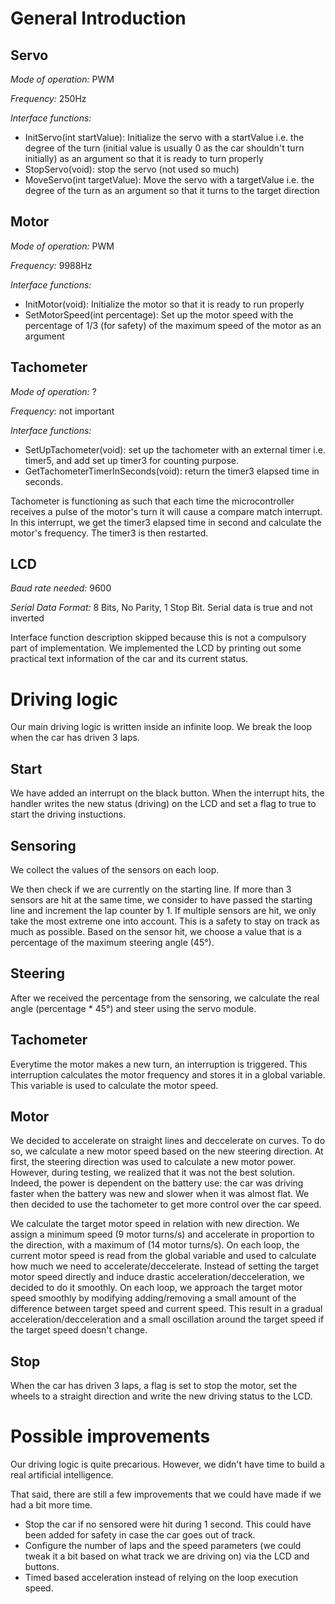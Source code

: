 # General Introduction #

## Servo ##
*Mode of operation:* PWM

*Frequency:* 250Hz

*Interface functions:*

*	InitServo(int startValue): Initialize the servo with a startValue i.e. the degree of the turn (initial value is usually 0 as the car shouldn't turn initially) as an argument so that it is ready to turn properly
*	StopServo(void): stop the servo (not used so much)
*	MoveServo(int targetValue): Move the servo with a targetValue i.e. the degree of the turn as an argument so that it turns to the target direction 

## Motor ##
*Mode of operation:* PWM

*Frequency:* 9988Hz

*Interface functions:*

*	InitMotor(void): Initialize the motor so that it is ready to run properly
*	SetMotorSpeed(int percentage): Set up the motor speed with the percentage of 1/3 (for safety) of the maximum speed of the motor as an argument

## Tachometer ##
*Mode of operation:* ?

*Frequency:* not important

*Interface functions:*

*	SetUpTachometer(void): set up the tachometer with an external timer i.e. timer5, and add set up timer3 for counting purpose.
*	GetTachometerTimerInSeconds(void): return the timer3 elapsed time in seconds.

Tachometer is functioning as such that each time the microcontroller receives a pulse of the motor's turn it will cause a compare match interrupt. In this interrupt, we get the timer3 elapsed time in second and calculate the motor's frequency. The timer3 is then restarted.


## LCD ##
*Baud rate needed:* 9600 

*Serial Data Format:* 8 Bits, No Parity, 1 Stop Bit. Serial data is true and not inverted

Interface function description skipped because this is not a compulsory part of implementation. We implemented the LCD by printing out some practical text information of the car and its current status.

# Driving logic #

Our main driving logic is written inside an infinite loop. We break the loop when the car has driven 3 laps. 

## Start ##

We have added an interrupt on the black button. When the interrupt hits, the handler writes the new status (driving) on the LCD and set a flag to true to start the driving instuctions.

## Sensoring ##

We collect the values of the sensors on each loop. 

We then check if we are currently on the starting line. If more than 3 sensors are hit at the same time, we consider to have passed the starting line and increment the lap counter by 1. If multiple sensors are hit, we only take the most extreme one into account. This is a safety to stay on track as much as possible. Based on the sensor hit, we choose a value that is a percentage of the maximum steering angle (45°).

## Steering ##

After we received the percentage from the sensoring, we calculate the real angle (percentage * 45°) and steer using the servo module.

## Tachometer ##

Everytime the motor makes a new turn, an interruption is triggered. This interruption calculates the motor frequency and stores it in a global variable. This variable is used to calculate the motor speed.

## Motor ##

We decided to accelerate on straight lines and deccelerate on curves. To do so, we calculate a new motor speed based on the new steering direction. At first, the steering direction was used to calculate a new motor power. However, during testing, we realized that it was not the best solution. Indeed, the power is dependent on the battery use: the car was driving faster when the battery was new and slower when it was almost flat. We then decided to use the tachometer to get more control over the car speed.

We calculate the target motor speed in relation with new direction. We assign a minimum speed (9 motor turns/s) and accelerate in proportion to the direction, with a maximum of (14 motor turns/s). On each loop, the current motor speed is read from the global variable and used to calculate how much we need to accelerate/deccelerate. Instead of setting the target motor speed directly and induce drastic acceleration/decceleration, we decided to do it smoothly. On each loop, we approach the target motor speed smoothly by modifying adding/removing a small amount of the difference between target speed and current speed. This result in a gradual acceleration/decceleration and a small oscillation around the target speed if the target speed doesn't change.

## Stop ##

When the car has driven 3 laps, a flag is set to stop the motor, set the wheels to a straight direction and write the new driving status to the LCD.

# Possible improvements #

Our driving logic is quite precarious. However, we didn't have time to build a real artificial intelligence.

That said, there are still a few improvements that we could have made if we had a bit more time.

*	Stop the car if no sensored were hit during 1 second. This could have been added for safety in case the car goes out of track.
*	Configure the number of laps and the speed parameters (we could tweak it a bit based on what track we are driving on) via the LCD and buttons.
*	Timed based acceleration instead of relying on the loop execution speed.













